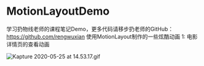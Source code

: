 # MotionLayoutDemo
学习扔物线老师的课程笔记Demo，更多代码请移步扔老师的GitHub：https://github.com/rengwuxian
使用MotionLayout制作的一些炫酷动画
1: 电影详情页的查看动画

![Kapture 2020-05-25 at 14.53.17.gif](https://upload-images.jianshu.io/upload_images/189984-1d0b0d4aa861dc76.gif?imageMogr2/auto-orient/strip)
